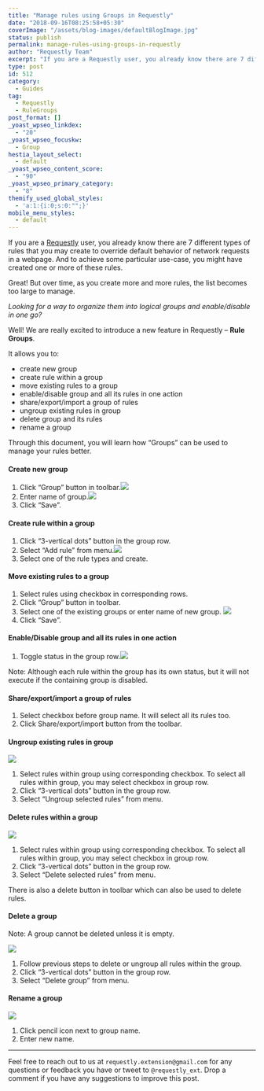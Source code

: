 ```yaml
---
title: "Manage rules using Groups in Requestly"
date: "2018-09-16T08:25:58+05:30"
coverImage: "/assets/blog-images/defaultBlogImage.jpg"
status: publish
permalink: manage-rules-using-groups-in-requestly
author: "Requestly Team"
excerpt: "If you are a Requestly user, you already know there are 7 different types of rules that you may create to override default behavior of network requests in a webpage. And to achieve some particular use-case, you might have created one or more of these rules"
type: post
id: 512
category:
  - Guides
tag:
  - Requestly
  - RuleGroups
post_format: []
_yoast_wpseo_linkdex:
  - "20"
_yoast_wpseo_focuskw:
  - Group
hestia_layout_select:
  - default
_yoast_wpseo_content_score:
  - "90"
_yoast_wpseo_primary_category:
  - "8"
themify_used_global_styles:
  - 'a:1:{i:0;s:0:"";}'
mobile_menu_styles:
  - default
---
```


If you are a [Requestly](https://www.requestly.in) user, you already know there are 7 different types of rules that you may create to override default behavior of network requests in a webpage. And to achieve some particular use-case, you might have created one or more of these rules.

Great! But over time, as you create more and more rules, the list becomes too large to manage.

_Looking for a way to organize them into logical groups and enable/disable in one go?_

Well! We are really excited to introduce a new feature in Requestly – **Rule Groups**.

It allows you to:

- create new group
- create rule within a group
- move existing rules to a group
- enable/disable group and all its rules in one action
- share/export/import a group of rules
- ungroup existing rules in group
- delete group and its rules
- rename a group

Through this document, you will learn how “Groups” can be used to manage your rules better.

#### Create new group

1. Click “Group” button in toolbar.![](/assets/blog-images/group_button-1.png)
2. Enter name of group.![](/assets/blog-images/new_group-1.png)
3. Click “Save”.

#### Create rule within a group

1. Click “3-vertical dots” button in the group row.
2. Select “Add rule” from menu.![](/assets/blog-images/add_rule_to_group-1.png)
3. Select one of the rule types and create.

#### Move existing rules to a group

1. Select rules using checkbox in corresponding rows.
2. Click “Group” button in toolbar.
3. Select one of the existing groups or enter name of new group. ![](/assets/blog-images/move_existing_rules_to_group-1.png)
4. Click “Save”.

#### Enable/Disable group and all its rules in one action

1. Toggle status in the group row.![](/assets/blog-images/enable_disable_group-1.png)

Note: Although each rule within the group has its own status, but it will not execute if the containing group is disabled.

#### Share/export/import a group of rules

1. Select checkbox before group name. It will select all its rules too.
2. Click Share/export/import button from the toolbar.

#### Ungroup existing rules in group

![](/assets/blog-images/ungroup_rules-1.png)

1. Select rules within group using corresponding checkbox. To select all rules within group, you may select checkbox in group row.
2. Click “3-vertical dots” button in the group row.
3. Select “Ungroup selected rules” from menu.

#### Delete rules within a group

![](/assets/blog-images/delete_rules-1.png)

1. Select rules within group using corresponding checkbox. To select all rules within group, you may select checkbox in group row.
2. Click “3-vertical dots” button in the group row.
3. Select “Delete selected rules” from menu.

There is also a delete button in toolbar which can also be used to delete rules.

#### Delete a group

Note: A group cannot be deleted unless it is empty.

![](/assets/blog-images/delete_group-1.png)

1. Follow previous steps to delete or ungroup all rules within the group.
2. Click “3-vertical dots” button in the group row.
3. Select “Delete group” from menu.

#### Rename a group

![](/assets/blog-images/rename_group-1.png)

1. Click pencil icon next to group name.
2. Enter new name.

---

Feel free to reach out to us at `requestly.extension@gmail.com` for any questions or feedback you have or tweet to `@requestly_ext`. Drop a comment if you have any suggestions to improve this post.
